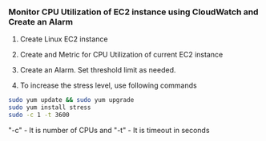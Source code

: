 ### Monitor CPU Utilization of EC2 instance using CloudWatch and Create an Alarm

1. Create Linux EC2 instance

2. Create and Metric for CPU Utilization of current EC2 instance

3. Create an Alarm. Set threshold limit as needed.

4. To increase the stress level, use following commands
```bash
sudo yum update && sudo yum upgrade
sudo yum install stress
sudo -c 1 -t 3600
```

"-c" - It is number of CPUs and "-t" - It is timeout in seconds
